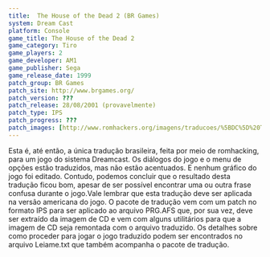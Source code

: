 ```yaml
---
title:  The House of the Dead 2 (BR Games)
system: Dream Cast
platform: Console
game_title: The House of the Dead 2
game_category: Tiro
game_players: 2
game_developer: AM1
game_publisher: Sega
game_release_date: 1999
patch_group: BR Games
patch_site: http://www.brgames.org/
patch_version: ???
patch_release: 28/08/2001 (provavelmente)
patch_type: IPS
patch_progress: ???
patch_images: [http://www.romhackers.org/imagens/traducoes/%5BDC%5D%20The%20House%20of%20the%20Dead%20-%20BR%20Games%20-%2001.jpg,http://www.romhackers.org/imagens/traducoes/%5BDC%5D%20The%20House%20of%20the%20Dead%20-%20BR%20Games%20-%2002.jpg,http://www.romhackers.org/imagens/traducoes/%5BDC%5D%20The%20House%20of%20the%20Dead%20-%20BR%20Games%20-%2003.jpg]
---
```

Esta é, até então, a única tradução brasileira, feita por meio de romhacking, para um jogo do sistema Dreamcast. Os diálogos do jogo e o menu de opções estão traduzidos, mas não estão acentuados. E nenhum gráfico do jogo foi editado. Contudo, podemos concluir que o resultado desta tradução ficou bom, apesar de ser possível encontrar uma ou outra frase confusa durante o jogo.Vale lembrar que esta tradução deve ser aplicada na versão americana do jogo. O pacote de tradução vem com um patch no formato IPS para ser aplicado ao arquivo PRG.AFS que, por sua vez, deve ser extraído da imagem de CD e vem com alguns utilitários para que a imagem de CD seja remontada com o arquivo traduzido. Os detalhes sobre como proceder para jogar o jogo traduzido podem ser encontrados no arquivo Leiame.txt que também acompanha o pacote de tradução.